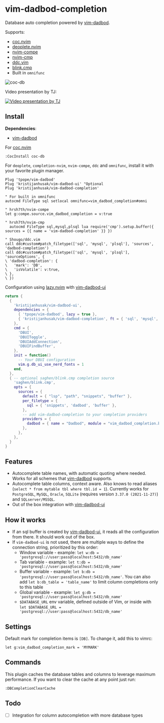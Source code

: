# vim-dadbod-completion

Database auto completion powered by [vim-dadbod](https://github.com/tpope/vim-dadbod).

Supports:
* [coc.nvim](https://github.com/neoclide/coc.nvim)
* [deoplete.nvim](https://github.com/Shougo/deoplete.nvim)
* [nvim-compe](https://github.com/hrsh7th/nvim-compe)
* [nvim-cmp](https://github.com/hrsh7th/nvim-cmp)
* [ddc.vim](https://github.com/Shougo/ddc.vim)
* [blink.cmp](https://github.com/Saghen/blink.cmp)
* Built in `omnifunc`

![coc-db](https://user-images.githubusercontent.com/1782860/78941173-717f6680-7ab7-11ea-91b3-18bf178b3735.gif)


Video presentation by TJ:

[![Video presentation by TJ](https://i.ytimg.com/vi/ALGBuFLzDSA/hqdefault.jpg?sqp=-oaymwEcCNACELwBSFXyq4qpAw4IARUAAIhCGAFwAcABBg==&rs=AOn4CLDmOFtUnDmQx5U_PKBqV819YujOBw)](https://www.youtube.com/watch?v=ALGBuFLzDSA)


## Install

**Dependencies**:
* [vim-dadbod](https://github.com/tpope/vim-dadbod)

For [coc.nvim](https://github.com/neoclide/coc.nvim)
```
:CocInstall coc-db
```

For `deoplete`, `completion-nvim`, `nvim-compe`, `ddc` and `omnifunc`, install it with your favorite plugin manager.

```vim
Plug 'tpope/vim-dadbod'
Plug 'kristijanhusak/vim-dadbod-ui' "Optional
Plug 'kristijanhusak/vim-dadbod-completion'

" For built in omnifunc
autocmd FileType sql setlocal omnifunc=vim_dadbod_completion#omni

" hrsh7th/nvim-compe
let g:compe.source.vim_dadbod_completion = v:true

" hrsh7th/nvim-cmp
  autocmd FileType sql,mysql,plsql lua require('cmp').setup.buffer({ sources = {{ name = 'vim-dadbod-completion' }} })

" Shougo/ddc.vim
call ddc#custom#patch_filetype(['sql', 'mysql', 'plsql'], 'sources', 'dadbod-completion')
call ddc#custom#patch_filetype(['sql', 'mysql', 'plsql'], 'sourceOptions', {
\ 'dadbod-completion': {
\   'mark': 'DB',
\   'isVolatile': v:true,
\ },
\ })
```

Configuration using [lazy.nvim](https://github.com/folke/lazy.nvim) with [vim-dadbod-ui](https://github.com/kristijanhusak/vim-dadbod-ui)
```lua
return {
  {
    'kristijanhusak/vim-dadbod-ui',
    dependencies = {
      { 'tpope/vim-dadbod', lazy = true },
      { 'kristijanhusak/vim-dadbod-completion', ft = { 'sql', 'mysql', 'plsql' }, lazy = true },
    },
    cmd = {
      'DBUI',
      'DBUIToggle',
      'DBUIAddConnection',
      'DBUIFindBuffer',
    },
    init = function()
      -- Your DBUI configuration
      vim.g.db_ui_use_nerd_fonts = 1
    end,
  },
  { -- optional saghen/blink.cmp completion source
    'saghen/blink.cmp',
    opts = {
      sources = {
        default = { "lsp", "path", "snippets", "buffer" },
        per_filetype = {
          sql = { 'snippets', 'dadbod', 'buffer' },
        },
        -- add vim-dadbod-completion to your completion providers
        providers = {
          dadbod = { name = "Dadbod", module = "vim_dadbod_completion.blink" },
        },
      },
    },
  }
}
```

## Features
* Autocomplete table names, with automatic quoting where needed. Works for all schemes that [vim-dadbod](https://github.com/tpope/vim-dadbod) supports.
* Autocomplete table columns, context aware. Also knows to read aliases (`select * from mytable tbl where tbl.id = 1`). Currently works for `PostgreSQL`, `MySQL`, `Oracle`, `SQLite` (requires version `3.37.0 (2021-11-27)`) and `SQLserver/MSSQL`.
* Out of the box integration with [vim-dadbod-ui](https://github.com/kristijanhusak/vim-dadbod-ui)

## How it works
* If an sql buffer is created by [vim-dadbod-ui](https://github.com/kristijanhusak/vim-dadbod-ui), it reads all the configuration from there. It should work out of the box.
* If `vim-dadbod-ui` is not used, there are multiple ways to define the connection string, prioritized by this order:
  * Window variable - example: `let w:db = 'postgresql://user:pass@localhost:5432/db_name'`
  * Tab variable - example: `let t:db = 'postgresql://user:pass@localhost:5432/db_name'`
  * Buffer variable - example: `let b:db = 'postgresql://user:pass@localhost:5432/db_name'`. You can also add `let b:db_table = 'table_name'` to limit column completions only to this table
  * Global variable - example: `let g:db = 'postgresql://user:pass@localhost:5432/db_name'`
  * `$DATABASE_URL` env variable, defined outside of Vim, or inside with `let $DATABASE_URL = 'postgresql://user:pass@localhost:5432/db_name'`

## Settings
Default mark for completion items is `[DB]`. To change it, add this to vimrc:
```
let g:vim_dadbod_completion_mark = 'MYMARK'
```

## Commands
This plugin caches the database tables and columns to leverage maximum performance. If you want to clear the cache at any point just run:

```
:DBCompletionClearCache
```

## Todo
* [ ] Integration for column autocompletion with more database types
